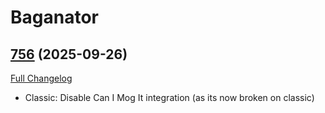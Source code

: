 # Baganator

## [756](https://github.com/TheMouseNest/Baganator/tree/756) (2025-09-26)
[Full Changelog](https://github.com/TheMouseNest/Baganator/compare/755...756) 

- Classic: Disable Can I Mog It integration (as its now broken on classic)  
